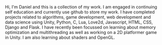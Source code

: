 Hi, I'm Daniel and this is a collection of my work. I am engaged in continuing self education and currently use github to store my work. I have completed projects related to algorithms, game development, web development and data science using Unity, Python, C, Lua, Love2d, Javascript, HTML, CSS, Django and Flask. I have recently been focussed on learning about memory optimization and multithreading as well as working on a 2D platformer game in Unity. I am also learning about shaders and OpenGL.
<!---
dphillip11/dphillip11 is a ✨ special ✨ repository because its `README.md` (this file) appears on your GitHub profile.
You can click the Preview link to take a look at your changes.
--->
